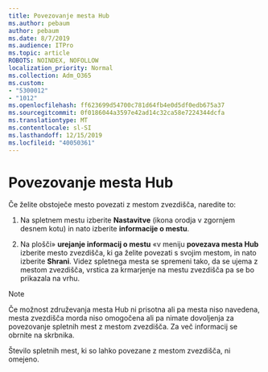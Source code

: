 ```yaml
---
title: Povezovanje mesta Hub
ms.author: pebaum
author: pebaum
ms.date: 8/7/2019
ms.audience: ITPro
ms.topic: article
ROBOTS: NOINDEX, NOFOLLOW
localization_priority: Normal
ms.collection: Adm_O365
ms.custom:
- "5300012"
- "1012"
ms.openlocfilehash: ff623699d54700c781d64fb4e0d5df0edb675a37
ms.sourcegitcommit: 0f0186044a3597e42ad14c32ca58e7224344dcfa
ms.translationtype: MT
ms.contentlocale: sl-SI
ms.lasthandoff: 12/15/2019
ms.locfileid: "40050361"
---
```

# <a name="associate-a-hub-site"></a>Povezovanje mesta Hub

Če želite obstoječe mesto povezati z mestom zvezdišča, naredite to:
  
1. Na spletnem mestu izberite **Nastavitve** (ikona orodja v zgornjem desnem kotu) in nato izberite **informacije o mestu**.

2. Na plošči» **urejanje informacij o mestu** «v meniju **povezava mesta Hub** izberite mesto zvezdišča, ki ga želite povezati s svojim mestom, in nato izberite **Shrani**. Videz spletnega mesta se spremeni tako, da se ujema z mestom zvezdišča, vrstica za krmarjenje na mestu zvezdišča pa se bo prikazala na vrhu.

 > [!Note]
>Če možnost združevanja mesta Hub ni prisotna ali pa mesta niso navedena, mesta zvezdišča morda niso omogočena ali pa nimate dovoljenja za povezovanje spletnih mest z mestom zvezdišča. Za več informacij se obrnite na skrbnika.
>
>Število spletnih mest, ki so lahko povezane z mestom zvezdišča, ni omejeno.
  
